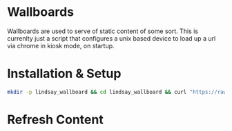 # Wallboards

Wallboards are used to serve of static content of some sort. This is currenlty just a script that configures a unix based device to load up a url via chrome in kiosk mode, on startup.

# Installation & Setup

```bash
mkdir -p lindsay_wallboard && cd lindsay_wallboard && curl "https://raw.githubusercontent.com/xxdunedainxx/lindsay-wildlife-treasure-hunt/main/applets/wallboard/wallboard.sh" > wallboard.sh && chmod 755 wallboard.sh && ./wallboard.sh setup 

```

# Refresh Content

